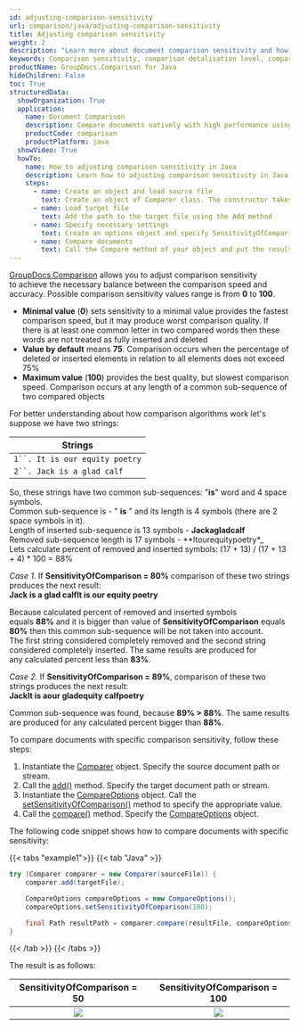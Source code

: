 ```yaml
---
id: adjusting-comparison-sensitivity
url: comparison/java/adjusting-comparison-sensitivity
title: Adjusting comparison sensitivity
weight: 2
description: "Learn more about document comparison sensitivity and how to adjust it to achieve best performance and accuracy when compare documents with GroupDocs.Comparison for Java."
keywords: Comparison sensitivity, comparison detalisation level, compare documents, file comparison
productName: GroupDocs.Comparison for Java
hideChildren: False
toc: True
structuredData:
  showOrganization: True
  application:
    name: Document Comparison
    description: Compare documents natively with high performance using Java language and GroupDocs.Comparison for Java
    productCode: comparison
    productPlatform: java
  showVideo: True
  howTo:
    name: How to adjusting comparison sensitivity in Java
    description: Learn how to adjusting comparison sensitivity in Java step by step
    steps:
      - name: Create an object and load source file
        text: Create an object of Comparer class. The constructor takes the source file path parameter. You may specify absolute or relative file path as per your requirements.
      - name: Load target file
        text: Add the path to the target file using the Add method
      - name: Specify necessary settings
        text: Create an options object and specify SensitivityOfComparison.
      - name: Compare documents
        text: Call the Compare method of your object and put the resulting file path parameter and the options object.
---
```


[GroupDocs.Comparison](https://products.groupdocs.com/comparison/java) allows you to adjust comparison sensitivity to achieve the necessary balance between the comparison speed and accuracy. Possible comparison sensitivity values range is from **0** to **100**.

- **Minimal value** (**0**) sets sensitivity to a minimal value provides the fastest comparison speed, but it may produce worst comparison quality. If there is at least one common letter in two compared words then these words are not treated as fully inserted and deleted
- **Value by default** means **75**. Comparison occurs when the percentage of deleted or inserted elements in relation to all elements does not exceed 75%
- **Maximum value** (**100**) provides the best quality, but slowest comparison speed. Comparison occurs at any length of a common sub-sequence of two compared objects

For better understanding about how comparison algorithms work let's suppose we have two strings:

| Strings                          |
| -------------------------------- |
| ` 1``. It is our equity poetry ` |
| ` 2``. Jack is a glad calf `     |

So, these strings have two common sub-sequences: "**is**" word and 4 space symbols.   
Common sub-sequence is - " **is** " and its length is 4 symbols (there are 2 space symbols in it).  
Length of inserted sub-sequence is 13 symbols - **Jackagladcalf**  
Removed sub-sequence length is 17 symbols - **Itourequitypoetry\*_  
Lets calculate percent of removed and inserted symbols: (17 + 13) / (17 + 13 + 4) * 100 = 88%

*Case 1.* If **SensitivityOfComparison = 80%** comparison of these two strings produces the next result:  
**Jack is a glad calfIt is our equity poetry**

Because calculated percent of removed and inserted symbols equals **88%** and it is bigger than value of **SensitivityOfComparison** equals **80%** then this common sub-sequence will be not taken into account.  
The first string considered completely removed and the second string considered completely inserted. The same results are produced for any calculated percent less than **83%**.

_Case 2._ If **SensitivityOfComparison = 89%**, comparison of these two strings produces the next result:  
**JackIt is aour gladequity calfpoetry**

Common sub-sequence was found, because **89% > 88%**. The same results are produced for any calculated percent bigger than **88%**.

To compare documents with specific comparison sensitivity, follow these steps:

1.  Instantiate the [Comparer](https://reference.groupdocs.com/comparison/java/com.groupdocs.comparison/comparer) object. Specify the source document path or stream.
2.  Call the [add()](https://reference.groupdocs.com/comparison/java/com.groupdocs.comparison/comparer/#add-java.lang.String-) method. Specify the target document path or stream.
3.  Instantiate the [CompareOptions](https://reference.groupdocs.com/comparison/java/com.groupdocs.comparison.options/compareoptions) object. Call the  [setSensitivityOfComparison()](https://reference.groupdocs.com/comparison/java/com.groupdocs.comparison.options/compareoptions/#setSensitivityOfComparison-int-) method to specify the appropriate value.
4.  Call the [compare()](https://reference.groupdocs.com/comparison/java/com.groupdocs.comparison/comparer/#compare-java.lang.String-) method. Specify the [CompareOptions](https://reference.groupdocs.com/comparison/java/com.groupdocs.comparison.options/compareoptions) object.

The following code snippet shows how to compare documents with specific sensitivity:

{{< tabs "example1">}}
{{< tab "Java" >}}
```java
try (Comparer comparer = new Comparer(sourceFile)) {
    comparer.add(targetFile);

    CompareOptions compareOptions = new CompareOptions();
    compareOptions.setSensitivityOfComparison(100);

    final Path resultPath = comparer.compare(resultFile, compareOptions);
}
```
{{< /tab >}}
{{< /tabs >}}

The result is as follows:

|            SensitivityOfComparison = 50                             |                         SensitivityOfComparison = 100                            |
| :-----------------------------------------------------------------: | :----------------------------------------------------------------: |
| ![](/comparison/java/images/sensitivity50.png) | ![](/comparison/java/images/sensitivity100.png) |
